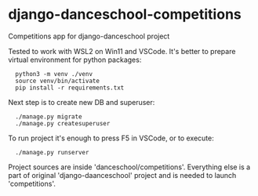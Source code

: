 # django-danceschool-competitions
Competitions app for django-danceschool project

Tested to work with WSL2 on Win11 and VSCode.
It's better to prepare virtual environment for python packages:
      
      python3 -m venv ./venv 
      source venv/bin/activate
      pip install -r requirements.txt
  
Next step is to create new DB and superuser:
      
      ./manage.py migrate
      ./manage.py createsuperuser
  
To run project it's enough to press F5 in VSCode, or to execute:
      
      ./manage.py runserver

Project sources are inside 'danceschool/competitions'.
Everything else is a part of original 'django-daanceschool' project and is needed to launch 'competitions'.
